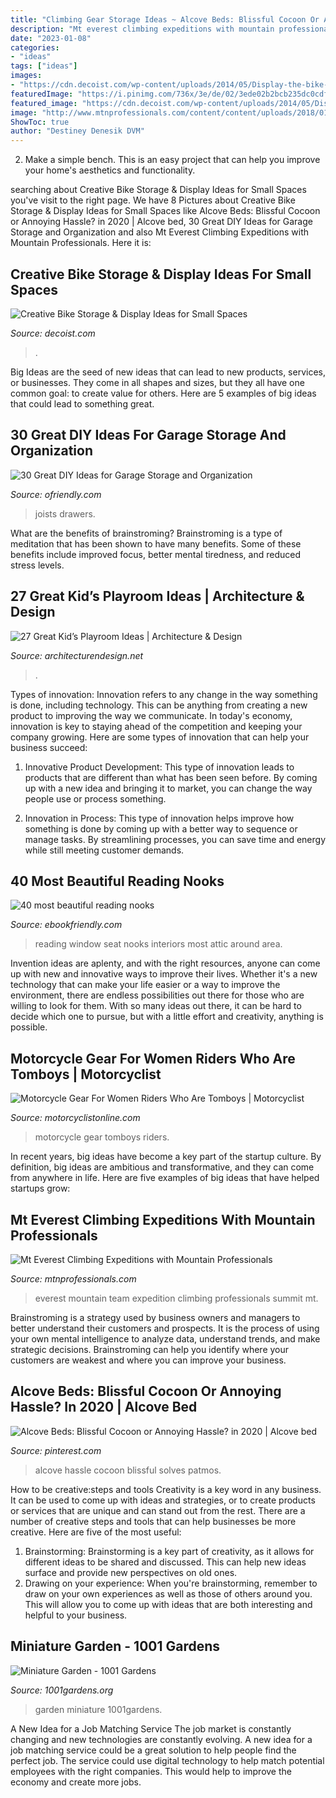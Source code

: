 ```yaml
---
title: "Climbing Gear Storage Ideas ~ Alcove Beds: Blissful Cocoon Or Annoying Hassle? In 2020"
description: "Mt everest climbing expeditions with mountain professionals"
date: "2023-01-08"
categories:
- "ideas"
tags: ["ideas"]
images:
- "https://cdn.decoist.com/wp-content/uploads/2014/05/Display-the-bike-in-a-more-casual-and-elegant-fashion.jpg"
featuredImage: "https://i.pinimg.com/736x/3e/de/02/3ede02b2bcb235dc0cdfd30ef2af36df.jpg"
featured_image: "https://cdn.decoist.com/wp-content/uploads/2014/05/Display-the-bike-in-a-more-casual-and-elegant-fashion.jpg"
image: "http://www.mtnprofessionals.com/content/content/uploads/2018/01/IMG_2406.jpg"
ShowToc: true
author: "Destiney Denesik DVM"
---
```



2. Make a simple bench. This is an easy project that can help you improve your home's aesthetics and functionality. 

	

		
searching about Creative Bike Storage &amp; Display Ideas for Small Spaces you've visit to the right page. We have 8 Pictures about Creative Bike Storage &amp; Display Ideas for Small Spaces like Alcove Beds: Blissful Cocoon or Annoying Hassle? in 2020 | Alcove bed, 30 Great DIY Ideas for Garage Storage and Organization and also Mt Everest Climbing Expeditions with Mountain Professionals. Here it is:
		
    
## Creative Bike Storage &amp; Display Ideas For Small Spaces

<img loading=lazy src="https://cdn.decoist.com/wp-content/uploads/2014/05/Display-the-bike-in-a-more-casual-and-elegant-fashion.jpg" onerror="this.onerror=null;this.src='https://tse2.mm.bing.net/th?id=OIP.zaJNxo-8rY7_aE2cHPRC1AHaEq&amp;pid=15.1';" alt="Creative Bike Storage &amp; Display Ideas for Small Spaces">

_Source: decoist.com_

>. 

	

Big Ideas are the seed of new ideas that can lead to new products, services, or businesses. They come in all shapes and sizes, but they all have one common goal: to create value for others. Here are 5 examples of big ideas that could lead to something great.

    
## 30 Great DIY Ideas For Garage Storage And Organization

<img loading=lazy src="http://ofriendly.com/wp-content/uploads/2017/07/garage-storage/1-garage-storage-organization-ideas.jpg" onerror="this.onerror=null;this.src='https://tse1.mm.bing.net/th?id=OIP.TAjXXCAU_Xf8cmgdMh7argHaO0&amp;pid=15.1';" alt="30 Great DIY Ideas for Garage Storage and Organization">

_Source: ofriendly.com_

>joists drawers. 

	

What are the benefits of brainstroming?
Brainstroming is a type of meditation that has been shown to have many benefits. Some of these benefits include improved focus, better mental tiredness, and reduced stress levels.

    
## 27 Great Kid’s Playroom Ideas | Architecture &amp; Design

<img loading=lazy src="https://cdn.architecturendesign.net/wp-content/uploads/2014/09/11.jpeg" onerror="this.onerror=null;this.src='https://tse4.mm.bing.net/th?id=OIP.mnsbNPs5CfbKSNUmC-7HjwHaFw&amp;pid=15.1';" alt="27 Great Kid’s Playroom Ideas | Architecture &amp; Design">

_Source: architecturendesign.net_

>. 

	

Types of innovation:
Innovation refers to any change in the way something is done, including technology. This can be anything from creating a new product to improving the way we communicate. In today's economy, innovation is key to staying ahead of the competition and keeping your company growing. Here are some types of innovation that can help your business succeed:
1. Innovative Product Development: This type of innovation leads to products that are different than what has been seen before. By coming up with a new idea and bringing it to market, you can change the way people use or process something.

2. Innovation in Process: This type of innovation helps improve how something is done by coming up with a better way to sequence or manage tasks. By streamlining processes, you can save time and energy while still meeting customer demands.


    
## 40 Most Beautiful Reading Nooks

<img loading=lazy src="https://ebookfriendly.com/wp-content/uploads/2014/06/Window-reading-seat-by-LDa-Architecture-and-Interiors-540x759.jpg" onerror="this.onerror=null;this.src='https://tse2.mm.bing.net/th?id=OIP.5mn_9fVHfB7XDjYkS93XUgHaKa&amp;pid=15.1';" alt="40 most beautiful reading nooks">

_Source: ebookfriendly.com_

>reading window seat nooks interiors most attic around area. 

	

Invention ideas are aplenty, and with the right resources, anyone can come up with new and innovative ways to improve their lives. Whether it's a new technology that can make your life easier or a way to improve the environment, there are endless possibilities out there for those who are willing to look for them. With so many ideas out there, it can be hard to decide which one to pursue, but with a little effort and creativity, anything is possible.

    
## Motorcycle Gear For Women Riders Who Are Tomboys | Motorcyclist

<img loading=lazy src="https://www.motorcyclistonline.com/resizer/_woztIqxdzwkJVHpR2OjRH6XStQ=/1440x0/smart/cloudfront-us-east-1.images.arcpublishing.com/octane/XOBPDKLFARDTHPY4BC32WNJFTM.jpg" onerror="this.onerror=null;this.src='https://tse3.mm.bing.net/th?id=OIP.sd2RB-4WQ0ObBSAfdWT32QHaE8&amp;pid=15.1';" alt="Motorcycle Gear For Women Riders Who Are Tomboys | Motorcyclist">

_Source: motorcyclistonline.com_

>motorcycle gear tomboys riders. 

	

In recent years, big ideas have become a key part of the startup culture. By definition, big ideas are ambitious and transformative, and they can come from anywhere in life. Here are five examples of big ideas that have helped startups grow: 

    
## Mt Everest Climbing Expeditions With Mountain Professionals

<img loading=lazy src="http://www.mtnprofessionals.com/content/content/uploads/2018/01/IMG_2406.jpg" onerror="this.onerror=null;this.src='https://tse3.mm.bing.net/th?id=OIP.7JTfkLP1GIrGVKXd7CFSLwHaEK&amp;pid=15.1';" alt="Mt Everest Climbing Expeditions with Mountain Professionals">

_Source: mtnprofessionals.com_

>everest mountain team expedition climbing professionals summit mt. 

	

Brainstroming is a strategy used by business owners and managers to better understand their customers and prospects. It is the process of using your own mental intelligence to analyze data, understand trends, and make strategic decisions. Brainstroming can help you identify where your customers are weakest and where you can improve your business.

    
## Alcove Beds: Blissful Cocoon Or Annoying Hassle? In 2020 | Alcove Bed

<img loading=lazy src="https://i.pinimg.com/736x/3e/de/02/3ede02b2bcb235dc0cdfd30ef2af36df.jpg" onerror="this.onerror=null;this.src='https://tse3.mm.bing.net/th?id=OIP.vZvLF8srZnQrehSntBy66gHaHa&amp;pid=15.1';" alt="Alcove Beds: Blissful Cocoon or Annoying Hassle? in 2020 | Alcove bed">

_Source: pinterest.com_

>alcove hassle cocoon blissful solves patmos. 

	

How to be creative:steps and tools
Creativity is a key word in any business. It can be used to come up with ideas and strategies, or to create products or services that are unique and can stand out from the rest.
There are a number of creative steps and tools that can help businesses be more creative. Here are five of the most useful: 
1. Brainstorming: Brainstorming is a key part of creativity, as it allows for different ideas to be shared and discussed. This can help new ideas surface and provide new perspectives on old ones. 
2. Drawing on your experience: When you're brainstorming, remember to draw on your own experiences as well as those of others around you. This will allow you to come up with ideas that are both interesting and helpful to your business. 

    
## Miniature Garden - 1001 Gardens

<img loading=lazy src="https://www.1001gardens.org/wp-content/uploads/2013/06/1001gardens.org-miniature-garden.jpg" onerror="this.onerror=null;this.src='https://tse3.mm.bing.net/th?id=OIP.kGm1d-xIC5jgBlMzMSpd0wHaHa&amp;pid=15.1';" alt="Miniature Garden - 1001 Gardens">

_Source: 1001gardens.org_

>garden miniature 1001gardens. 

	

A New Idea for a Job Matching Service
The job market is constantly changing and new technologies are constantly evolving. A new idea for a job matching service could be a great solution to help people find the perfect job. The service could use digital technology to help match potential employees with the right companies. This would help to improve the economy and create more jobs.

